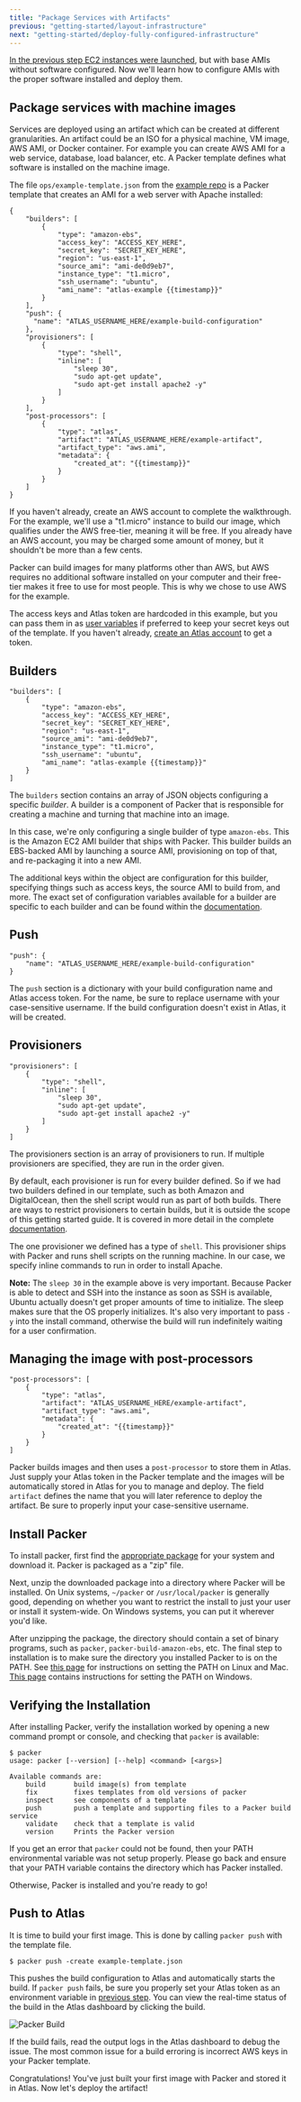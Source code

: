 ```yaml
---
title: "Package Services with Artifacts"
previous: "getting-started/layout-infrastructure"
next: "getting-started/deploy-fully-configured-infrastructure"
---
```

[In the previous step EC2 instances were launched](/help/getting-started/layout-infrastructure), but with base AMIs without software configured. Now we'll learn how to configure AMIs with the proper software installed and deploy them.

## Package services with machine images

Services are deployed using an artifact which can be created at different granularities.
An artifact could be an ISO for a physical machine, VM image, AWS AMI, or Docker container.
For example you can create AWS AMI for a web service, database, load balancer, etc.
A Packer template defines what software is installed on the machine image.

The file `ops/example-template.json` from the [example repo](https://github.com/hashicorp/atlas-examples/blob/master/getting-started/ops/example-template.json) is a Packer template that creates an AMI for a web server with Apache installed:

	{
	    "builders": [
			{
				"type": "amazon-ebs",
				"access_key": "ACCESS_KEY_HERE",
				"secret_key": "SECRET_KEY_HERE",
				"region": "us-east-1",
				"source_ami": "ami-de0d9eb7",
				"instance_type": "t1.micro",
				"ssh_username": "ubuntu",
				"ami_name": "atlas-example {{timestamp}}"
			}
		],
	    "push": {
	      "name": "ATLAS_USERNAME_HERE/example-build-configuration"
	    },
	    "provisioners": [
			{
				"type": "shell",
				"inline": [
					"sleep 30",
					"sudo apt-get update",
					"sudo apt-get install apache2 -y"
				]
			}
		],
	    "post-processors": [
			{
				"type": "atlas",
				"artifact": "ATLAS_USERNAME_HERE/example-artifact",
				"artifact_type": "aws.ami",
				"metadata": {
					"created_at": "{{timestamp}}"
				}
			}
	    ]
	}

If you haven't already, create an AWS account to complete the walkthrough. For the example, we'll use a "t1.micro" instance to build our image, which qualifies under the AWS free-tier, meaning it will be free. If you already have an AWS account, you may be charged some amount of money, but it shouldn't be more than a few cents.

Packer can build images for many platforms other than AWS, but AWS requires no additional software installed on your computer and their free-tier makes it free to use for most people. This is why we chose to use AWS for the example.

The access keys and Atlas token are hardcoded in this example, but you can pass them in as
[user variables](https://packer.io/docs/templates/user-variables.html) if preferred
to keep your secret keys out of the template. If you haven't already, [create an Atlas account](https://atlas.hashicorp.com/account/new) to get a token.

## Builders

	"builders": [
		{
			"type": "amazon-ebs",
			"access_key": "ACCESS_KEY_HERE",
			"secret_key": "SECRET_KEY_HERE",
			"region": "us-east-1",
			"source_ami": "ami-de0d9eb7",
			"instance_type": "t1.micro",
			"ssh_username": "ubuntu",
			"ami_name": "atlas-example {{timestamp}}"
		}
	]

The `builders` section contains an array of JSON objects configuring a specific _builder_. A
builder is a component of Packer that is responsible for creating a machine
and turning that machine into an image.

In this case, we're only configuring a single builder of type `amazon-ebs`.
This is the Amazon EC2 AMI builder that ships with Packer. This builder
builds an EBS-backed AMI by launching a source AMI, provisioning on top of
that, and re-packaging it into a new AMI.

The additional keys within the object are configuration for this builder, specifying things
such as access keys, the source AMI to build from, and more.
The exact set of configuration variables available for a builder are
specific to each builder and can be found within the [documentation](https://packer.io/docs).

## Push

    "push": {
		"name": "ATLAS_USERNAME_HERE/example-build-configuration"
    }

The `push` section is a dictionary with your build configuration name and Atlas access token. For the name, be sure to replace username with your case-sensitive username. If the build configuration doesn't exist in Atlas, it will be created.

## Provisioners

	"provisioners": [
		{
			"type": "shell",
			"inline": [
				"sleep 30",
				"sudo apt-get update",
				"sudo apt-get install apache2 -y"
			]
		}
	]

The provisioners section
is an array of provisioners to run. If multiple provisioners are specified, they
are run in the order given.

By default, each provisioner is run for every builder defined. So if we had
two builders defined in our template, such as both Amazon and DigitalOcean, then
the shell script would run as part of both builds. There are ways to restrict
provisioners to certain builds, but it is outside the scope of this getting
started guide. It is covered in more detail in the complete
[documentation](https://packer.io/docs).

The one provisioner we defined has a type of `shell`. This provisioner
ships with Packer and runs shell scripts on the running machine. In our
case, we specify inline commands to run in order to install Apache.

**Note:** The `sleep 30` in the example above is very important. Because Packer is able to detect and SSH into the instance as soon as SSH is available, Ubuntu actually doesn't get proper amounts of time to initialize. The sleep makes sure that the OS properly initializes. It's also very important to pass `-y` into the install command, otherwise the build will run indefinitely waiting for a user confirmation.

## Managing the image with post-processors

	"post-processors": [
		{
			"type": "atlas",
			"artifact": "ATLAS_USERNAME_HERE/example-artifact",
			"artifact_type": "aws.ami",
			"metadata": {
				"created_at": "{{timestamp}}"
			}
		}
	]

Packer builds images and then uses a `post-processor` to store them in Atlas. Just supply your Atlas token in the Packer template and the images will be automatically stored in Atlas for you to manage and deploy. The field `artifact` defines the name that you will later reference to deploy the artifact. Be sure to properly input your case-sensitive username.

## Install Packer

To install packer, first find the [appropriate package](https://packer.io/downloads.html)
for your system and download it. Packer is packaged as a "zip" file.

Next, unzip the downloaded package into a directory where Packer will be
installed. On Unix systems, `~/packer` or `/usr/local/packer` is generally good,
depending on whether you want to restrict the install to just your user
or install it system-wide. On Windows systems, you can put it wherever you'd
like.

After unzipping the package, the directory should contain a set of binary
programs, such as `packer`, `packer-build-amazon-ebs`, etc. The final step
to installation is to make sure the directory you installed Packer to
is on the PATH. See [this page](http://stackoverflow.com/questions/14637979/how-to-permanently-set-path-on-linux)
for instructions on setting the PATH on Linux and Mac.
[This page](http://stackoverflow.com/questions/1618280/where-can-i-set-path-to-make-exe-on-windows)
contains instructions for setting the PATH on Windows.

## Verifying the Installation

After installing Packer, verify the installation worked by opening
a new command prompt or console, and checking that `packer` is available:

	$ packer
	usage: packer [--version] [--help] <command> [<args>]

	Available commands are:
		build       build image(s) from template
		fix         fixes templates from old versions of packer
		inspect     see components of a template
		push        push a template and supporting files to a Packer build service
		validate    check that a template is valid
		version     Prints the Packer version

If you get an error that `packer` could not be found, then your PATH
environmental variable was not setup properly. Please go back and ensure
that your PATH variable contains the directory which has Packer installed.

Otherwise, Packer is installed and you're ready to go!

## Push to Atlas

It is time to build your first image. This is done by calling `packer push` with the template file.

	$ packer push -create example-template.json

This pushes the build configuration to Atlas and automatically starts the build. If `packer push` fails, be sure you properly set your Atlas token as an environment variable in [previous step](/help/getting-started/layout-infrastructure). You can view the real-time status of the build in the Atlas dashboard by clicking the build.

![Packer Build](/help-images/example-packer-build.png)

If the build fails, read the output logs in the Atlas dashboard to debug the issue. The most common issue for a build erroring is incorrect AWS keys in your Packer template.

Congratulations! You've just built your first image with Packer and stored it in Atlas. Now let's deploy the artifact!
